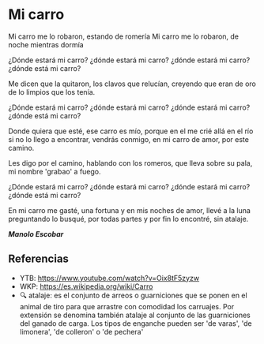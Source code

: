 # Mi carro

Mi carro me lo robaron, estando de romería
Mi carro me lo robaron, de noche mientras dormía

¿Dónde estará mi carro?
¿dónde estará mi carro?
¿dónde estará mi carro?
¿dónde está mi carro?

Me dicen que la quitaron,
los clavos que relucían,
creyendo que eran de oro
de lo limpios que los tenía.

¿Dónde estará mi carro?
¿dónde estará mi carro?
¿dónde estará mi carro?
¿dónde está mi carro?

Donde quiera que esté, ese carro es mío,
porque en el me crié allá en el río
si no lo llego a encontrar, vendrás conmigo,
en mi carro de amor, por este camino.

Les digo por el camino, hablando con los romeros,
que lleva sobre su pala, mi nombre 'grabao' a fuego.

¿Dónde estará mi carro?
¿dónde estará mi carro?
¿dónde estará mi carro?
¿dónde está mi carro?

En mi carro me gasté, una fortuna
y en mis noches de amor, llevé a la luna
preguntando lo busqué, por todas partes
y por fin lo encontré, sin atalaje.

_**Manolo Escobar**_

## Referencias
- YTB: https://www.youtube.com/watch?v=Oix8tF5zyzw
- WKP: https://es.wikipedia.org/wiki/Carro
- :mag: atalaje: es el conjunto de arreos o guarniciones que se ponen en el animal de tiro para que arrastre con comodidad los carruajes. Por extensión se denomina también atalaje al conjunto de las guarniciones del ganado de carga. Los tipos de enganche pueden ser 'de varas', 'de limonera', 'de colleron' o 'de pechera' 



